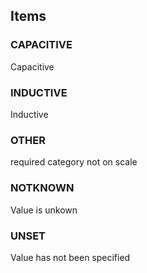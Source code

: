 

<!-- end of short definition -->
## Items

### CAPACITIVE
Capacitive

### INDUCTIVE
Inductive

### OTHER
required category not on scale

### NOTKNOWN
Value is unkown

### UNSET
Value has not been specified
